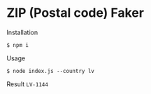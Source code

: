 # ZIP (Postal code) Faker

Installation

``$ npm i``

Usage

``$ node index.js --country lv``

Result
`LV-1144`